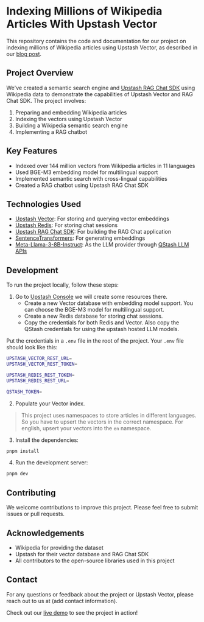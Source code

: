 # Indexing Millions of Wikipedia Articles With Upstash Vector

This repository contains the code and documentation for our project on indexing millions of Wikipedia articles using Upstash Vector, as described in our [blog post](https://upstash.com/blog/indexing-wikipedia).

## Project Overview

We've created a semantic search engine and [Upstash RAG Chat SDK](https://github.com/upstash/rag-chat) using Wikipedia data to demonstrate the capabilities of Upstash Vector and RAG Chat SDK. The project involves:

1. Preparing and embedding Wikipedia articles
2. Indexing the vectors using Upstash Vector
3. Building a Wikipedia semantic search engine
4. Implementing a RAG chatbot

## Key Features

- Indexed over 144 million vectors from Wikipedia articles in 11 languages
- Used BGE-M3 embedding model for multilingual support
- Implemented semantic search with cross-lingual capabilities
- Created a RAG chatbot using Upstash RAG Chat SDK

## Technologies Used

- [Upstash Vector](https://upstash.com/docs/vector/overall/getstarted): For storing and querying vector embeddings
- [Upstash Redis](https://upstash.com/redis): For storing chat sessions
- [Upstash RAG Chat SDK](https://github.com/upstash/rag-chat): For building the RAG Chat application
- [SentenceTransformers](https://www.sbert.net/): For generating embeddings
- [Meta-Llama-3-8B-Instruct](https://ai.meta.com/blog/llama-3-available/): As the LLM provider through [QStash LLM APIs](https://upstash.com/docs/qstash/features/llm)

## Development

To run the project locally, follow these steps:

1. Go to [Upstash Console](https://console.upstash.com/) we will create some resources there.
   - Create a new Vector database with embedding model support. You can choose the BGE-M3 model for multilingual support.
   - Create a new Redis database for storing chat sessions.
   - Copy the credentials for both Redis and Vector. Also copy the QStash credentials for using the upstash hosted LLM models.

Put the credentials in a `.env` file in the root of the project. Your `.env` file should look like this:

```bash
UPSTASH_VECTOR_REST_URL=
UPSTASH_VECTOR_REST_TOKEN=

UPSTASH_REDIS_REST_TOKEN=
UPSTASH_REDIS_REST_URL=

QSTASH_TOKEN=
```

2. Populate your Vector index.

> This project uses namespaces to store articles in different languages. So you have to upsert the vectors in the correct namespace. For english, upsert your vectors into the `en` namespace.

3. Install the dependencies:

```bash
pnpm install
```

4. Run the development server:

```bash
pnpm dev
```

## Contributing

We welcome contributions to improve this project. Please feel free to submit issues or pull requests.

## Acknowledgements

- Wikipedia for providing the dataset
- Upstash for their vector database and RAG Chat SDK
- All contributors to the open-source libraries used in this project

## Contact

For any questions or feedback about the project or Upstash Vector, please reach out to us at (add contact information).

Check out our [live demo](https://wikipedia-semantic-search.vercel.app/) to see the project in action!

